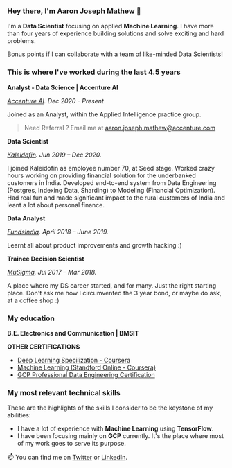 ### Hey there, I'm Aaron Joseph Mathew 👋

I'm a **Data Scientist** focusing on applied **Machine Learning**. I have more than four years of experience building solutions and solve exciting and hard problems.

Bonus points if I can collaborate with a team of like-minded Data Scientists!

### This is where I've worked during the last 4.5 years

**Analyst - Data Science | Accenture AI**

_[Accenture AI](https://www.linkedin.com/company/accentureai/mycompany/). Dec 2020 - Present_

Joined as an Analyst, within the Applied Intelligence practice group.

> Need Referral ? Email me at aaron.joseph.mathew@accenture.com

**Data Scientist**

_[Kaleidofin](https://kaleidofin.com/). Jun 2019 – Dec 2020._

I joined Kaleidofin as employee number 70, at Seed stage. Worked crazy hours working on providing financial solution for the underbanked customers in India. Developed end-to-end system from Data Engineering (Postgres, Indexing Data, Sharding) to Modeling (Financial Optimization). Had real fun and made significant impact to the rural customers of India and leant a lot about personal finance.

**Data Analyst**

_[FundsIndia](https://www.fundsindia.com/). April 2018 – June 2019._

Learnt all about product improvements and growth hacking :)

**Trainee Decision Scientist**

_[MuSigma](https://www.mu-sigma.com/). Jul 2017 – Mar 2018._

A place where my DS career started, and for many. Just the right starting place.
Don't ask me how I circumvented the 3 year bond, or maybe do ask, at a coffee shop :)

### My education

**B.E. Electronics and Communication | BMSIT**

**OTHER CERTIFICATIONS**

* [Deep Learning Specilization - Coursera](https://www.coursera.org/account/accomplishments/specialization/GLDSULWYE2H4)
* [Machine Learning (Standford Online - Coursera)](https://www.coursera.org/account/accomplishments/verify/4P6GMFBUTRSD)
* [GCP Professional Data Engineering Certification](https://www.credential.net/5a158b5b-5b95-4e79-868a-2cf6a4959512?key=c4a40ba808cb312664a87fb1f5ae292c984bcd3eafd3db40d07c5427e4b3752f)

### My most relevant technical skills

These are the highlights of the skills I consider to be the keystone of my abilities:

* I have a lot of experience with **Machine Learning** using **TensorFlow**.
* I have been focusing mainly on **GCP** currently. It's the place where most of my work goes to serve its purpose.

📫  You can find me on [Twitter](https://twitter.com/AaronJosephMath) or [LinkedIn](https://www.linkedin.com/in/aaron-joseph-mathew-4b425b71/).

